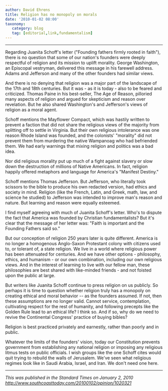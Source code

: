 ```yaml
---
author: David Ehrens
title: Religion has no monopoly on morals
date: '2010-01-02 08:00'
taxonomy:
   category: blog
   tag: [editorial,link,fundamentalism]
---
```

---

Regarding Juanita Schoff's letter ("Founding fathers firmly rooted in faith"), there is no question that some of our nation's founders were deeply respectful of religion and its mission to uplift morality. George Washington, an Episcopal vestryman, delivered this message in his farewell address. Adams and Jefferson and many of the other founders had similar views. 

And there is no denying that religion was a major part of the landscape of the 17th and 18th centuries. But it was - as it is today - also to be feared and criticized. Thomas Paine in his best-seller, The Age of Reason, pilloried many aspects of religion and argued for skepticism and reason over revelation. But he also shared Washington's and Jefferson's views of religion as a moral agent. 

Schoff mentions the Mayflower Compact, which was hastily written to prevent a faction that did not share the religious views of the majority from splitting off to settle in Virginia. But their own religious intolerance was one reason Rhode Island was founded, and the colonists' "morality" did not prevent them from murdering the native Wampanoag who had befriended them. We had early warnings that mixing religion and politics was a bad idea. 

Nor did religious morality put up much of a fight against slavery or slow down the destruction of millions of Native Americans. In fact, religion happily offered metaphors and language for America's "Manifest Destiny." 

Schoff mentions Thomas Jefferson. But Jefferson, who literally took scissors to the bible to produce his own redacted version, had ethics and society in mind. Religion (like the French, Latin, and Greek, math, law, and science he studied) to Jefferson was intended to improve man's reason and nature. But learning and reason were equally esteemed. 

I find myself agreeing with much of Juanita Schoff's letter. Who's to dispute the fact that America was founded by Christian fundamentalists? But it's clear that the message of her letter was: "Faith is important and the Founding Fathers said so." 

But our conception of religion 250 years later is quite different. America is no longer a homogenous Anglo-Saxon Protestant colony with citizens used to, or tolerant of, a state religion. We live in a world where religious power has been attenuated for centuries. And we have other options - philosophy, ethics, and humanism - or our own combination, including our own religious views. And in the interest of learning to live with our fellow man, these philosophies are best shared with like-minded friends - and not foisted upon the public at large. 

But writers like Juanita Schoff continue to press religion on us publicly. So perhaps it is time to question whether religion truly has a monopoly on creating ethical and moral behavior -- as the founders assumed. If not, then these assumptions are no longer valid. Cannot service, contemplation, cultivating respect for the rest of humanity, and following precepts like the Golden Rule lead to an ethical life? I think so. And if so, why do we need to revive the Continental Congress' practice of buying bibles? 

Religion is best practiced privately and earnestly, rather than poorly and in public. 

Whatever the limits of the founders' vision, today our Constitution prevents government from establishing any national religion or imposing any religious litmus tests on public officials. I wish groups like the one Schoff cites would quit trying to rebuild the walls of Jerusalem. We've seen what religious regimes look like in Saudi Arabia, Israel, and Iran. We don't need one here. 

-----

*This was published in the Standard Times on January 2, 2010*<br>
*<http://www.southcoasttoday.com/20100102/opinion/1020321>*

